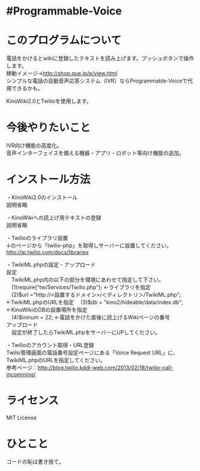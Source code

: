 ﻿#Programmable-Voice  
======================


このプログラムについて
======================

電話をかけるとwikiに登録したテキストを読み上げます。プッシュボタンで操作します。  
稼動イメージ→http://shop.que.jp/p/view.html  
シンプルな電話の自動音声応答システム（IVR）ならProgrammable-Voiceで代用できるかも。  

KinoWiki2.0とTwilioを使用します。  


今後やりたいこと  
======================

IVR向け機能の高度化。  
音声インターフェイスを備える機器・アプリ・ロボット等向け機能の追加。  


インストール方法  
======================

・KinoWiki2.0のインストール  
説明省略  

・KinoWikiへの読上げ用テキストの登録  
説明省略  

・Twilioのライブラリ設置  
↓のページから「twilio-php」を取得しサーバーに設置してください。  
http://jp.twilio.com/docs/libraries  

・TwikiML.phpの設定・アップロード  
設定  
　TwikiML.php内の以下の部分を環境にあわせて指定して下さい。  
　(1)require("tw/Services/Twilio.php");					←ライブラリを指定  
　(2)$url ="http://<設置するドメイン>/＜ディレクトリ＞/TwikiML.php";	←TwikiML.phpのURLを指定  
　(3)$db = "kino2/hideable/data/index.db";				←KinoWikiのDBの設置場所を指定  
　(4)$ininum = 22;							←電話をかけた直後に読上げるWikiページの番号  
アップロード  
　設定が終了したらTwikiML.phpをサーバーにUPしてください。  

・Twilioのアカウント取得・URL登録  
Twilio管理画面の電話番号設定ページにある「Voice Request URL」に、TwikiML.phpのURLを指定してください。  
参考ページ：http://blog.twilio.kddi-web.com/2013/02/18/twilio-call-incomming/  


ライセンス  
======================
MIT License  

ひとこと  
======================
コードの恥は書き捨て。
